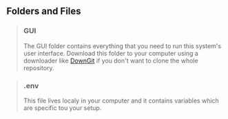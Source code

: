 ## Folders and Files

> ### **GUI**
> The GUI folder contains everything that you need to run this system's user interface. Download this folder to your computer using a downloader like [DownGit](https://minhaskamal.github.io/DownGit/#/home) if you don't want to clone the whole repository.
>
>>
>>

> ### **.env**
> This file lives localy in your computer and it contains variables which are specific tou your setup.
>
>>
>>
>>
>>
>> 
